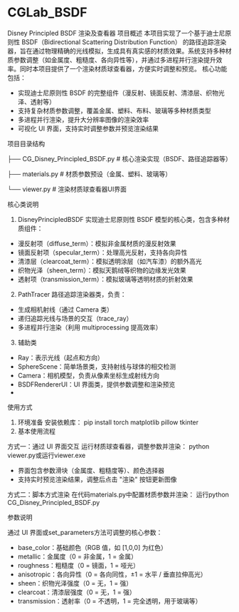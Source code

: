# CGLab_BSDF
Disney Principled BSDF 渲染及查看器
项目概述
本项目实现了一个基于迪士尼原则性 BSDF（Bidirectional Scattering Distribution Function） 的路径追踪渲染器，旨在通过物理精确的光线模拟，生成具有真实感的材质效果。系统支持多种材质参数调整（如金属度、粗糙度、各向异性等），并通过多进程并行渲染提升效率。同时本项目提供了一个渲染材质球查看器，方便实时调整和预览。
核心功能包括：
- 实现迪士尼原则性 BSDF 的完整组件（漫反射、镜面反射、清漆层、织物光泽、透射等）
- 支持复杂材质参数调整，覆盖金属、塑料、布料、玻璃等多种材质类型
- 多进程并行渲染，提升大分辨率图像的渲染效率
- 可视化 UI 界面，支持实时调整参数并预览渲染结果

项目目录结构

├── CG_Disney_Principled_BSDF.py  # 核心渲染实现（BSDF、路径追踪器等）

├── materials.py                  # 材质参数预设（金属、塑料、玻璃等）

└── viewer.py                     # 渲染材质球查看器UI界面

核心类说明
1. DisneyPrincipledBSDF
实现迪士尼原则性 BSDF 模型的核心类，包含多种材质组件：
  - 漫反射项（diffuse_term）：模拟非金属材质的漫反射效果
  - 镜面反射项（specular_term）：处理高光反射，支持各向异性
  - 清漆层（clearcoat_term）：模拟透明涂层（如汽车漆）的额外高光
  - 织物光泽（sheen_term）：模拟天鹅绒等织物的边缘发光效果
  - 透射项（transmission_term）：模拟玻璃等透明材质的折射效果
2. PathTracer
路径追踪渲染器类，负责：
  - 生成相机射线（通过 Camera 类）
  - 递归追踪光线与场景的交互（trace_ray）
  - 多进程并行渲染（利用 multiprocessing 提高效率）
3. 辅助类
  - Ray：表示光线（起点和方向）
  - SphereScene：简单场景类，支持射线与球体的相交检测
  - Camera：相机模型，负责从像素坐标生成射线方向
  - BSDFRendererUI：UI 界面类，提供参数调整和渲染预览
  - 

使用方式

1. 环境准备
安装依赖库：
pip install torch matplotlib pillow tkinter
2. 基本使用流程

方式一：通过 UI 界面交互
运行材质球查看器，调整参数并渲染：
python viewer.py或运行viewer.exe
- 界面包含参数滑块（金属度、粗糙度等）、颜色选择器
- 支持实时预览渲染结果，调整后点击 "渲染" 按钮更新图像

方式二：脚本方式渲染
在代码materials.py中配置材质参数并渲染：
运行python CG_Disney_Principled_BSDF.py

参数说明

通过 UI 界面或set_parameters方法可调整的核心参数：
- base_color：基础颜色（RGB 值，如 [1,0,0] 为红色）
- metallic：金属度（0 = 非金属，1 = 金属）
- roughness：粗糙度（0 = 镜面，1 = 哑光）
- anisotropic：各向异性（0 = 各向同性，±1 = 水平 / 垂直拉伸高光）
- sheen：织物光泽强度（0 = 无，1 = 强）
- clearcoat：清漆层强度（0 = 无，1 = 强）
- transmission：透射率（0 = 不透明，1 = 完全透明，用于玻璃等）
